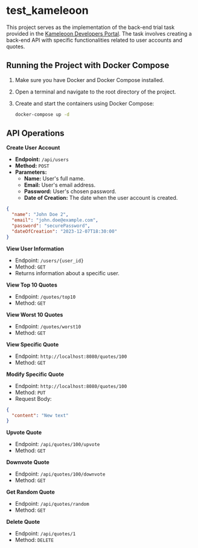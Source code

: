 # test_kameleoon

This project serves as the implementation of the back-end trial task provided in
the [Kameleoon Developers Portal](https://developers.kameleoon.com/private/back-end-trial-task/). The task involves
creating a back-end API with specific functionalities related to user accounts and quotes.

## Running the Project with Docker Compose

1. Make sure you have Docker and Docker Compose installed.

2. Open a terminal and navigate to the root directory of the project.

3. Create and start the containers using Docker Compose:

   ```bash
   docker-compose up -d

## API Operations

**Create User Account**

- **Endpoint:** `/api/users`
- **Method:** `POST`
- **Parameters:**
    - **Name:** User's full name.
    - **Email:** User's email address.
    - **Password:** User's chosen password.
    - **Date of Creation:** The date when the user account is created.

```json
{
  "name": "John Doe 2",
  "email": "john.doe@example.com",
  "password": "securePassword",
  "dateOfCreation": "2023-12-07T18:30:00"
}
```

**View User Information**

- Endpoint: `/users/{user_id}`
- Method: `GET`
- Returns information about a specific user.

**View Top 10 Quotes**

- Endpoint: `/quotes/top10`
- Method: `GET`

**View Worst 10 Quotes**

- Endpoint: `/quotes/worst10`
- Method: `GET`

**View Specific Quote**

- Endpoint: `http://localhost:8080/quotes/100`
- Method: `GET`

**Modify Specific Quote**

- Endpoint: `http://localhost:8080/quotes/100`
- Method: `PUT`
- Request Body:

```json
{
  "content": "New text"
}
```

**Upvote Quote**

- Endpoint: `/api/quotes/100/upvote`
- Method: `GET`

**Downvote Quote**

- Endpoint: `/api/quotes/100/downvote`
- Method: `GET`

**Get Random Quote**

- Endpoint: `/api/quotes/random`
- Method: `GET`

**Delete Quote**

- Endpoint: `/api/quotes/1`
- Method: `DELETE`

